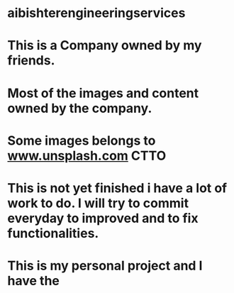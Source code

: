 # aibishterengineeringservices
# This is a Company owned by my friends.
# Most of the images and content owned by the company. 
# Some images belongs to www.unsplash.com CTTO
# This is not yet finished i have a lot of work to do. I will try to commit everyday to improved and to fix functionalities.
# This is my personal project and I have the 